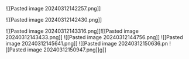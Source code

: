 ![[Pasted image 20240312142257.png]]

![[Pasted image 20240312142430.png]]

![[Pasted image 20240312143316.png]]![[Pasted image 20240312143433.png]]
![[Pasted image 20240312144756.png]]
![[Pasted image 20240312145641.png]]
![[Pasted image 20240312150636.pn
![[Pasted image 20240312150947.png]]g]]



